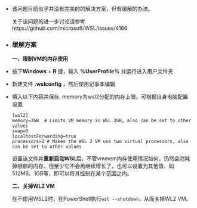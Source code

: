 - > 
  
  该问题目前似乎并没有完美的的解决方案，但有缓解的办法。
  
  关于该问题的进一步讨论请参考https://github.com/microsoft/WSL/issues/4166
- ### 缓解方案
  
  **一、限制VM的内存使用**
- 按下**Windows** + **R** 键，输入 **%UserProfile%** 并运行进入用户文件夹
- 新建文件 **.wslconfig** ，然后使用记事本编辑
- 填入以下内容并保存, memory为wsl2分配的内存上限，可根据自身电脑配置设置
  
  ```
  [wsl2]
  memory=2GB  # Limits VM memory in WSL 2GB, also can be set to other values
  swap=0
  localhostForwarding=true
  processors=2 # Makes the WSL 2 VM use two virtual processors, also can be set to other values
  ```
  
  设置该文件并**重新启动WSL**后，不管vmmem内存使用情况如何，仍然会消耗掉限额的内存，但至少它不会再继续增长了，也可以设置为其他值，如512MB、1GB等，即可以将其控制在某个范围之内。
  
  **二、关掉WL2 VM**
  
  在不使用WSL2时，在PowerShell执行`wsl --shutdown`，从而关掉WL2 VM。
  
  <!-- notionvc: a308210c-19c3-403e-ab30-85e7cdd4003b -->